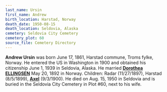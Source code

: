 ```yaml
---
last_name: Ursin
first_name: Andrew
birth_location: Harstad, Norway
death_date: 1950-08-15
death_location: Seldovia, Alaska
cemetery: Seldovia City Cemetery
cemetery_plot: 60
source_file: Cemetery Directory
---
```

**Andrew Ursin** was born June 17, 1861, Harstad commune, Troms fylke, Norway. He entered the US in Washington in 1900 and obtained his citizenship June 1, 1939 in Seldovia, Alaska.  He married [**Dorothea ELLINGSEN**](./Ursin_Dorothea_Ellingsen.md) May 20, 1892 in Norway. Children: Radar (11/27/1897), Harstad (8/5/1899), [**Axel**](./Ursin_Axel.md) (9/3/1900). He died on Aug. 15, 1950 in Seldovia and is buried in the Seldovia City Cemetery in Plot #60, next to his wife.  


